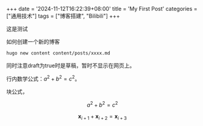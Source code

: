 +++
date = '2024-11-12T16:22:39+08:00'
title = 'My First Post'
categories = ["通用技术"]
tags = ["博客搭建", "Bilibili"]
+++

这是测试

如何创建一个新的博客

```bash
hugo new content content/posts/xxxx.md
```

同时注意draft为true时是草稿，暂时不显示在网页上。

行内数学公式：$a^2 + b^2 = c^2$。

块公式，

$$
a^2 + b^2 = c^2
$$

<div>

$$
\boldsymbol{x}_{i+1}+\boldsymbol{x}_{i+2}=\boldsymbol{x}_{i+3}
$$

</div>